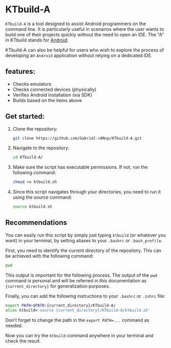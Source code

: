# KTbuild-A
`KTbuild-A` is a tool designed to assist Android
programmers on the command line. It is particularly 
useful in scenarios where the user wants to build one 
of their projects quickly without the need to open an
IDE. The "A" in KTbuild stands for [Android](https://developer.android.com/).

KTbuild-A can also be helpful for users who wish to explore the process of developing an `Android` application without relying on a dedicated IDE.

## features:
* Checks emulators
* Checks connected devices (physically)
* Verifies Android installation (via SDK)
* Builds based on the items above

## Get started:

1. Clone the repository:
    ```bash
    git clone https://github.com/Gabriel-c0Nsp/KTbuild-A.git
    ```
2. Navigate to the repository:
    ```bash
    cd KTbuild-A/
    ```
3. Make sure the script has executable permissions. If not, run the following command:
    ```bash
    chmod +x ktbuild.sh
    ```
4. Since this script navigates through your directories, you need to run it using the source command:
    ```bash
    source ktbuild.sh
    ```

## Recommendations
You can easily run this script by simply just typing `ktbuild` (or whatever you want) in your terminal, by setting aliases to your `.bashrc` or `.bash_profile`.

First, you need to identify the current directory of the repository. This can be achieved with the following command:
   ```bash
   pwd
   ```
This output is important for the following process. The output of the `pwd` command is personal and will be referred in this documentation as `{current_directory}` for generalization purposes.

Finally, you can add the following instructions to your `.bashrc` or `.zshrc` file:

   ```bash
   export PATH=$PATH:{current_directory}/KTbuild-A/
   alias ktbuild='source {current_directory}/KTbuild-A/ktbuild.sh'
   ```
Don't forget to change the path in the `export PATH=...` command as needed.

Now you can try the `ktbuild` command anywhere in your terminal and check the result.
